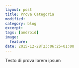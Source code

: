 ```yaml
---
layout: post
title: Prova Categoria
modified:
category: blog
excerpt:
tags: [android]
image:
  feature:
date: 2015-12-28T23:06:25+01:00
---
```


Testo di prova lorem ipsum